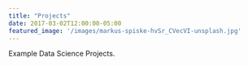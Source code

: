 ```yaml
---
title: "Projects"
date: 2017-03-02T12:00:00-05:00
featured_image: '/images/markus-spiske-hvSr_CVecVI-unsplash.jpg'
---
```

Example Data Science Projects.

